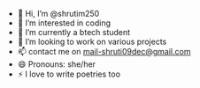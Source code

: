 - 👋 Hi, I’m @shrutim250
- 👀 I’m interested in coding
- 🌱 I’m currently a btech student
- 💞️ I’m looking to work on  various projects
- 📫 contact me on mail-shruti09dec@gmail.com
- 😄 Pronouns: she/her
- ⚡ I love to write poetries too

<!---
shrutim250/shrutim250 is a ✨ special ✨ repository because its `README.md` (this file) appears on your GitHub profile.
You can click the Preview link to take a look at your changes.
--->
